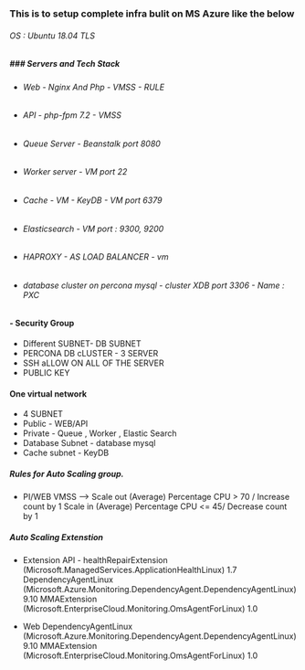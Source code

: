 ### This is to setup complete infra bulit on MS Azure like the below


###### OS : Ubuntu 18.04 TLS

##### ### Servers and Tech Stack
- ###### Web - Nginx And Php  - VMSS - RULE 
- ###### API - php-fpm 7.2 - VMSS 
- ###### Queue Server - Beanstalk port 8080
- ###### Worker server - VM port 22
- ###### Cache - VM - KeyDB - VM port 6379
- ###### Elasticsearch - VM port : 9300, 9200
- ###### HAPROXY - AS LOAD BALANCER - vm  
- ###### database cluster on percona mysql - cluster XDB port 3306 - Name : PXC

#### - Security Group

- Different  SUBNET- DB SUBNET
- PERCONA DB cLUSTER - 3 SERVER
- SSH aLLOW ON ALL OF THE SERVER
- PUBLIC KEY


#### One virtual network 
- 4 SUBNET 
- Public  - WEB/API
- Private  - Queue , Worker , Elastic Search
- Database Subnet - database mysql
- Cache subnet - KeyDB 

##### Rules for Auto Scaling group.

- PI/WEB VMSS --> Scale out (Average) Percentage CPU > 70 / Increase count by 1
		 Scale in (Average) Percentage CPU <= 45/ Decrease count by 1

##### Auto Scaling Extenstion
- Extension API - healthRepairExtension (Microsoft.ManagedServices.ApplicationHealthLinux) 1.7
		DependencyAgentLinux  (Microsoft.Azure.Monitoring.DependencyAgent.DependencyAgentLinux) 9.10
		MMAExtension		(Microsoft.EnterpriseCloud.Monitoring.OmsAgentForLinux) 1.0

- Web 
		DependencyAgentLinux  (Microsoft.Azure.Monitoring.DependencyAgent.DependencyAgentLinux) 9.10
		MMAExtension		(Microsoft.EnterpriseCloud.Monitoring.OmsAgentForLinux) 1.0
